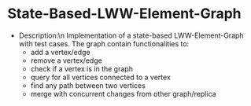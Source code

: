 # State-Based-LWW-Element-Graph

- Description:\n
  Implementation of a state-based LWW-Element-Graph with test cases.
  The graph contain functionalities to:
  - add a vertex/edge
  - remove a vertex/edge
  - check if a vertex is in the graph
  - query for all vertices connected to a vertex
  - find any path between two vertices
  - merge with concurrent changes from other graph/replica
